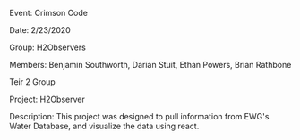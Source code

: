 Event: Crimson Code

Date: 2/23/2020

Group: H2Observers

Members: Benjamin Southworth, Darian Stuit, Ethan Powers, Brian Rathbone

Teir 2 Group

Project: H2Observer

Description: This project was designed to pull information from EWG's Water
Database, and visualize the data using react. 
